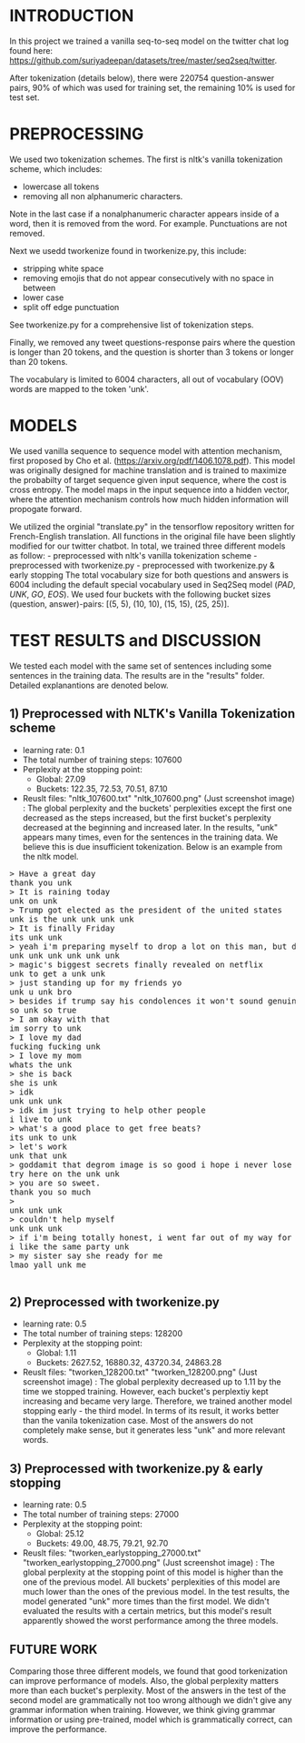 # INTRODUCTION

In this project we trained a vanilla seq-to-seq model on the twitter chat log found here:
https://github.com/suriyadeepan/datasets/tree/master/seq2seq/twitter. 

After tokenization (details below), there were 220754 question-answer pairs, 90% of which was used for training set,
the remaining 10% is used for test set.

# PREPROCESSING

We used two tokenization schemes. The first is nltk's vanilla tokenization scheme, which includes:

* lowercase all tokens
* removing all non alphanumeric characters.

Note in the last case if a nonalphanumeric character appears inside of a word, then it is removed from the word. For example. Punctuations are not removed.


Next we usedd tworkenize found in tworkenize.py, this include:

* stripping white space
* removing emojis that do not appear consecutively with no space in between
* lower case
* split off edge punctuation

See tworkenize.py for a comprehensive list of tokenization steps. 

Finally, we removed any tweet questions-response pairs where the question is longer than 20 tokens, and the question is shorter than 3 tokens or longer than 20 tokens. 

The vocabulary is limited to 6004 characters, all out of vocabulary (OOV) words are mapped to the token 'unk'.

# MODELS
We used vanilla sequence to sequence model with attention mechanism, first proposed by Cho et al. (https://arxiv.org/pdf/1406.1078.pdf). This model was originally designed for machine translation and is trained to maximize the probabilty of target sequence given input sequence, where the cost is cross entropy. The model maps in the input sequence into a hidden vector, where the attention mechanism controls how much hidden information will propogate forward.

We utilized the orginial "translate.py" in the tensorflow repository written for French-English translation. All functions in the original file have been slightly modified for our twitter chatbot. In total, we trained three different models as follow:
	- preprocessed with nltk's vanilla tokenization scheme
	- preprocessed with tworkenize.py
	- preprocessed with tworkenize.py & early stopping
The total vocabulary size for both questions and answers is 6004 including the default special vocabulary used in Seq2Seq model (_PAD_, _UNK_, _GO_, _EOS_). We used four buckets with the following bucket sizes (question, answer)-pairs: [(5, 5), (10, 10), (15, 15), (25, 25)].

# TEST RESULTS and DISCUSSION 
We tested each model with the same set of sentences including some sentences in the training data. The results are in the "results" folder. Detailed explanantions are denoted below.

## 1) Preprocessed with NLTK's Vanilla Tokenization scheme
- learning rate: 0.1
- The total number of training steps: 107600
- Perplexity at the stopping point: 
	- Global: 27.09
	- Buckets: 122.35, 72.53, 70.51, 87.10
- Reuslt files:
	"nltk_107600.txt"
	"nltk_107600.png" (Just screenshot image)
: The global perplexity and the buckets' perplexities except the first one decreased as the steps increased, but the first bucket's perplexity decreased at the beginning and increased later. In the results, "unk" appears many times, even for the sentences in the training data. We believe this is due insufficient tokenization. Below is an example from the nltk model.

<pre>
> Have a great day
thank you unk
> It is raining today
unk on unk
> Trump got elected as the president of the united states
unk is the unk unk unk unk
> It is finally Friday
its unk unk
> yeah i'm preparing myself to drop a lot on this man, but definitely need something reliable
unk unk unk unk unk unk
> magic's biggest secrets finally revealed on netflix
unk to get a unk unk
> just standing up for my friends yo
unk u unk bro
> besides if trump say his condolences it won't sound genuine
so unk so true
> I am okay with that
im sorry to unk
> I love my dad
fucking fucking unk
> I love my mom
whats the unk
> she is back
she is unk
> idk
unk unk unk
> idk im just trying to help other people
i live to unk
> what's a good place to get free beats?
its unk to unk
> let's work
unk that unk
> goddamit that degrom image is so good i hope i never lose it
try here on the unk unk
> you are so sweet.
thank you so much
>
unk unk unk
> couldn't help myself
unk unk unk
> if i'm being totally honest, i went far out of my way for this one
i like the same party unk
> my sister say she ready for me
lmao yall unk me

</pre>	


## 2) Preprocessed with tworkenize.py
- learning rate: 0.5
- The total number of training steps: 128200
- Perplexity at the stopping point: 
	- Global: 1.11
	- Buckets: 2627.52, 16880.32, 43720.34, 24863.28
- Reuslt files:
	"tworken_128200.txt"
	"tworken_128200.png" (Just screenshot image)
: The global perplexity decreased up to 1.11 by the time we stopped training. However, each bucket's perplextiy kept increasing and became very large. Therefore, we trained another model stopping early - the third model. In terms of its result, it works better than the vanila tokenization case. Most of the answers do not completely make sense, but it generates less "unk" and more relevant words.

## 3) Preprocessed with tworkenize.py & early stopping
- learning rate: 0.5
- The total number of training steps: 27000
- Perplexity at the stopping point:
	- Global: 25.12
	- Buckets: 49.00, 48.75, 79.21, 92.70
- Reuslt files:
	"tworken_earlystopping_27000.txt"
	"tworken_earlystopping_27000.png" (Just screenshot image)
: The global perplexity at the stopping point of this model is higher than the one of the previous model. All buckets' perplexities of this model are much lower than the ones of the previous model. In the test results, the model generated "unk" more times than the first model. We didn't evaluated the results with a certain metrics, but this model's result apparently showed the worst performance among the three models.



## FUTURE WORK ##

Comparing those three different models, we found that good torkenization can improve performance of models. Also, the global perplexity matters more than each bucket's perplexity. Most of the answers in the test of the second model are grammatically not too wrong although we didn't give any grammar information when training. However, we think giving grammar information or using pre-trained, model which is grammatically correct, can improve the performance.



